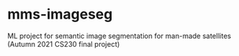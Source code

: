 # mms-imageseg
ML project for semantic image segmentation for man-made satellites (Autumn 2021 CS230 final project)
